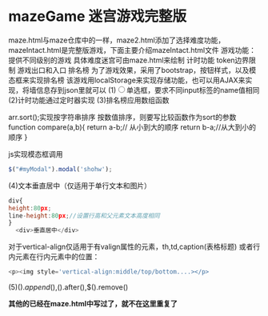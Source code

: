# mazeGame   迷宫游戏完整版
maze.html与maze仓库中的一样，maze2.html添加了选择难度功能，mazeIntact.html是完整版游戏，下面主要介绍mazeIntact.html文件
游戏功能：提供不同级别的游戏 具体难度迷宫可由maze.html来绘制
          计时功能
          token边界限制
          游戏出口和入口
          排名榜
  为了游戏效果，采用了bootstrap，按钮样式，以及模态框来实现排名榜
  该游戏用localStorage来实现存储功能，也可以用AJAX来实现，将墙信息存到json里就可以
(1)<input type='radio' name='level'>单选框，要求不同input标签的name值相同
(2)计时功能通过定时器实现
(3)排名榜应用数组函数
      
arr.sort();实现按字符串排序
按数值排序，则要写比较函数作为sort的参数
function compare(a,b){
  return a-b;// 从小到大的顺序
  return b-a;//从大到小的顺序
}

js实现模态框调用
```javascript
$("#myModal").modal('shohw');
```
(4)文本垂直居中（仅适用于单行文本和图片）
```javascript
div{
height:80px;
line-height:80px;//设置行高和父元素文本高度相同
}
  <div>垂直居中</div>
```
对于vertical-align仅适用于有valign属性的元素，th,td,caption(表格标题)
或者行内元素在行内元素中的位置：
```javascript
<p><img style='vertical-align:middle/top/bottom....></p>
```
(5)$().append(),$().after(),$().remove()

**其他的已经在maze.html中写过了，就不在这里重复了**
